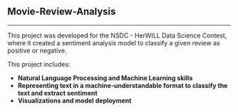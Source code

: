 ## Movie-Review-Analysis
--- 
This project was developed for the NSDC - HerWILL Data Science Contest, where it created a sentiment analysis model to classify a given review as positive or negative.

This project includes:
<strong>
- Natural Language Processing and Machine Learning skills
- Representing text in a machine-understandable format to classify the text and extract sentiment
- Visualizations and model deployment
</strong>
